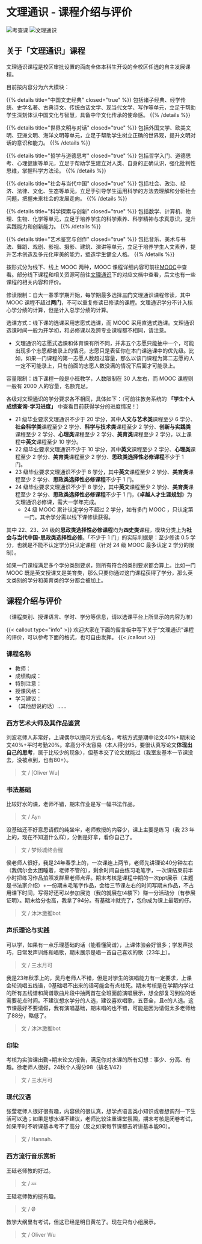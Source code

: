 # 文理通识 - 课程介绍与评价

![考查课](https://img.shields.io/badge/%E8%80%83%E6%9F%A5%E8%AF%BE-Green)
![文理通识](https://img.shields.io/badge/%E6%96%87%E7%90%86%E9%80%9A%E8%AF%86-orange)

## 关于「文理通识」课程

文理通识课程是校区审批设置的面向全体本科生开设的全校区任选的自主发展课程。

目前按内容分为六大模块：

{{% details title="中国文史经典" closed="true" %}}
包括诸子经典、经学传统、史学名著、古典诗文、传统白话文学、现当代文学、写作等单元，立足于帮助学生深刻体认中国文化与智慧，具备中华文化传承的使命感。
{{% /details %}}

{{% details title="世界文明与对话" closed="true" %}}
包括外国文学、欧美文明、亚洲文明、海洋文明等单元，立足于帮助学生树立正确的世界观，提升文明对话的意识和能力。
{{% /details %}}

{{% details title="哲学与道德思考" closed="true" %}}
包括哲学入门、道德思考、心理健康等单元，立足于帮助学生建立对人类、自身的正确认识，强化批判性思维，掌握科学方法论。
{{% /details %}}

{{% details title="社会与当代中国" closed="true" %}}
包括社会、政治、经济、法律、文化、生态等单元，立足于引导学生运用科学的方法去理解和分析社会问题，把握未来社会的发展走向。
{{% /details %}}

{{% details title="科学探索与创新" closed="true" %}}
包括数学、计算机、物理、生物、化学等单元，立足于培养学生的科学素养、科学精神与求真意识，提升实践能力和创新能力。
{{% /details %}}

{{% details title="艺术鉴赏与创作" closed="true" %}}
包括音乐、美术与书法、舞蹈、戏剧、影视、摄影、建筑、演讲等单元，立足于培养学生人文素养，提升艺术创造及多元化审美的能力，塑造学生健全人格。
{{% /details %}}

按形式分为线下、线上 MOOC 两种，MOOC 课程详细内容可前往[MOOC](https://hoa.moe/docs/general-knowledge/mooc/)中查看。部分线下课程和相关资源可前往[文理通识](https://hoa.moe/docs/general-knowledge/)下的对应文档中查看，后文也有一些课程的相关内容和评价。

修读限制：自大一春季学期开始，每学期最多选择**三门**文理通识课程修读，其中 MOOC 课程不超过**两门**，不可以重复修读已修读的课程。文理通识学分不计入核心学分绩的计算，但是计入总学分绩的计算。

选课方式：线下课的选课采用志愿式选课，而 MOOC 采用直选式选课。文理通识选课时间一般为开学初，和必修课以及跨专业课程都不相同，请注意。
- 文理通识的志愿式选课和体育课有所不同，并非五个志愿只能抽中一个，可能出现多个志愿都被录上的情况，志愿只是表征你在本门课选课中的优先级。比如，如果一门课程的第一志愿人数超过容量，那么以该门课程为第二志愿的人一定不可能录上，只有前面的志愿人数没满的情况下后面才可能录上。

容量限制：线下课程一般是小班教学，人数限制在 30 人左右，而 MOOC 课程则一般有 2000 人的容量，名额充足。

各级对文理通识的学分要求各不相同，具体如下：（可前往教务系统的 **「学生个人成绩查询-学习进度」** 中查看目前获得学分的进度情况！）
- 21 级毕业要求文理通识不少于 20 学分，其中**人文与艺术类**课程至少 6 学分、**社会科学类**课程至少 2 学分、**科学与技术类**课程至少 2 学分、**创新与实践类**课程至少 2 学分、**心理类**课程至少 2 学分、**美育类**课程至少 2 学分，以上课程中**英文**课程至少 10 学分。
- 22 级毕业要求文理通识不少于 10 学分，其中**英文**课程至少 2 学分、**心理类**课程至少 2 学分、**美育类**课程至少 2 学分、**思政类选择性必修课程**不少于 1 门。
- 23 级毕业要求文理通识不少于 8 学分，其中**英文**课程至少 2 学分、**美育类**课程至少 2 学分、**思政类选择性必修课程**不少于 1 门。
- 24 级毕业要求文理通识不少于 8 学分，其中**英文**课程至少 2 学分、**美育类**课程至少 2 学分、**思政类选择性必修课程**不少于 1 门，《**卓越人才生涯规划**》为文理通识必修课，需大一学年完成。
  - 24 级 MOOC 累计认定学分不超过 2 学分，如有多门 MOOC ，只认定第一门。其余学分需以线下课修读获得。

其中 22、23、24 级的**思政类选择性必修课程**均为**四史类**课程，模块分类上为**社会与当代中国-思政类选择性必修**。「不少于 1 门」的实际判据是：至少修读 0.5 学分，也就是不能不认定学分只认定课程（针对 24 级 MOOC 最多认定 2 学分的限制）。

如果一门课程满足多个学分类别要求，则所有符合的类别要求都会算上。比如一门 MOOC 既是英文授课又是美育类，那么只要你通过这门课程获得了学分，那么英文类别的学分和美育类的学分都会被加上。

## 课程介绍与评价

（课程类别、授课语言、学时、学分等信息，请以选课平台上所显示的内容为准）

{{< callout type="info" >}}
  欢迎大家在下面的留言板中写下关于“文理通识”课程的评价，可以参考下面的格式，也可自由发挥。
{{< /callout >}}

### 课程名称

- 教师：
- 成绩构成：
- 特别注意：
- 授课风格：
- 学习建议：
- （其他想说的话）……

### 西方艺术大师及其作品鉴赏 

刘波老师人非常好，上课偶尔以提问方式点名，考核方式是期中论文40%+期末论文40%+平时考勤20%。拿高分不太容易（本人得分95，要很认真写论文**体现出自己的思考**，属于比较少的现象），但基本交了论文就能过（我室友基本一节课没去，没被点到，也有80+）。
> 文 / [Oliver Wu]

### 书法基础

比较好水的课，老师不错，期末作业是写一幅书法作品。
> 文 / Ayn

没基础还不好意思请假的纯坐牢，老师教授的内容少，课上主要是练习（我 23 年上的，现在不知道什么样），分倒是好拿，看你自己了。
> 文 / 梦倾城终会醒

侯老师人很好，我是24年春季上的，一次课连上两节，老师先讲理论40分钟左右（我偶尔会太困睡着，老师不管的），剩余时间自由练习毛笔字，一次课结束前半小时把练习作品拍照发群里老师点评。期末考核是课程中期的一次ppt展示（主题是书法家介绍）+一份期末毛笔字作品，会给三节课左右的时间写期末作品，不占用课下时间，写得好还可以参加展览（我的就展在t4楼下）赚一分活动分（有参展证明）。期末给分也高，我拿了94分。有基础冲就完了，包你成为课上最靓的仔。
> 文 / 沐沐激推bot

### 声乐理论与实践

可以学，如果有一点乐理基础的话（能看懂简谱），上课体验会好很多；学发声技巧，日常发声训练和唱歌，期末展示是唱一首自己喜欢的歌（23年上）。
> 文 / 三水月可

我是23年秋季上的，吴丹老师人不错，但是对学生的演唱能力有一定要求，上课会轮流唱五线谱，0基础唱不出来的话可能会有点社死。期末考核是在学期内学过的所有五线谱和简谱歌曲片段中抽两首在全班面前演唱展示，想全部复习到位的话需要花点时间。不建议想水学分的人选，建议喜欢唱歌，五音全，且e的人选。这节课最好不要请假，我有演唱基础，期末唱的也不错，可能是因为请假太多老师给了88分，略低了。
> 文 / 沐沐激推bot

### 印染

考核为实验课出勤+期末论文/报告，满足你对水课的所有幻想：事少、分高、有趣。徐老师人很好。24秋个人得分98（排名1/42）
> 文 / 三水月可

### 现代汉语

张莹老师人很好很有趣，内容做的很认真，想学点语言类小知识或者想调剂一下生活可以选；如果是想水课不建议，老师比较注重课堂氛围，期末考核是闭卷考试，如果平时不听课基本考不了高分（反之如果每节课都去听讲基本能90）。
> 文 / Hannah.

### 西方流行音乐赏析

王砥老师教的好过。
> 文 / 💤

王砥老师教的挺有趣。
> 文 / Ø

教学大纲里有考试，但这已经是明日黄花了。现在只有小组展示。
> 文 / Oliver Wu

